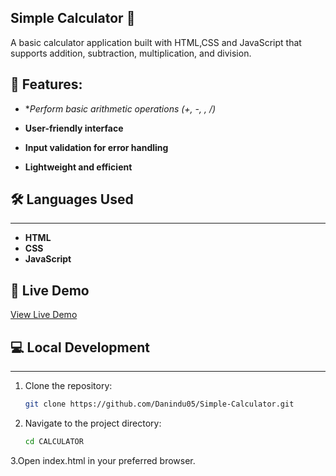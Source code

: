 Simple Calculator 🧮
---

A basic calculator application built with HTML,CSS and JavaScript that supports addition, subtraction, multiplication, and division.

🌟 Features:
---

- **Perform basic arithmetic operations (+, -, *, /)**

- **User-friendly interface**

- **Input validation for error handling**

- **Lightweight and efficient**

## 🛠️ Languages Used
---
- **HTML**
- **CSS**
- **JavaScript**


🚀 Live Demo
---
[View Live Demo](https://dn-calculator.tiiny.site/)

## 💻 Local Development
---

1. Clone the repository:
   ```sh
   git clone https://github.com/Danindu05/Simple-Calculator.git
2. Navigate to the project directory:
   ```sh
   cd CALCULATOR
3.Open index.html in your preferred browser.


